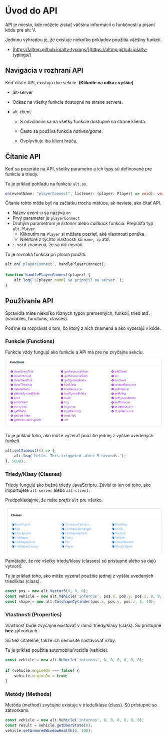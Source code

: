 # Úvod do API

API je miesto, kde môžete získať väčšinu informácií o funkčnosti a písaní kódu pre alt: V.

Jedinou výhradou je, že existuje niekoľko príkladov použitia väčšiny funkcií.

-   [https://altmp.github.io/altv-typings/](https://altmp.github.io/altv-typings/)

## Navigácia v rozhraní API

Keď čítate API, existujú dve sekcie. **(Kliknite na odkaz vyššie)**

-   alt-server
- Odkaz na všetky funkcie dostupné na strane servera.
- alt-client

     - S odvolaním sa na všetky funkcie dostupné na strane klienta.

     - Často sa používa funkcia *natives/game*.

     - Ovplyvňuje iba klient hráča.

## Čítanie API

Keď sa pozeráte na API, všetky parametre a ich typy sú definované pre funkcie a triedy.

Tu je príklad pohľadu na funkciu `alt.on`.

```ts
on(eventName: "playerConnect", listener: (player: Player) => void): void
```

Čítanie tohto môže byť na začiatku trochu mätúce, ak neviete, ako čítať API.

-   Názov *event-u* sa nazýva `on`
- Prvý parameter je `playerConnect`
- Druhým parametrom je *listener* alebo *callback* funkcia. Prepúšťa typ `alt.Player`.
     - Kliknutím na `Player` si môžete pozrieť, aké vlastnosti ponúka.
     - Niektoré z týchto vlastností sú `name`,` ip` atď.
- `: void` znamená, že sa nič nevráti.

Tu je rovnaká funkcia pri plnom použití.

```js
alt.on('playerConnect', handlePlayerConnect);

function handlePlayerConnect(player) {
    alt.log(`${player.name} sa pripojil na server.`);
}
```

## Používanie API

Spravidla máte niekoľko rôznych typov premenných, funkcií, tried atď. (variables, functions, classes).

Poďme sa rozprávať o tom, čo ktorý z nich znamená a ako vyzerajú v kóde.

### Funkcie (Functions)

Funkcie vždy fungujú ako funkcie a API má pre ne zvyčajne sekciu.

![](../../img/functions.png)

Tu je príklad toho, ako môže vyzerať použitie jednej z vyššie uvedených funkcií.

```js
alt.setTimeout(() => {
    alt.log(`Hello. This triggered after 5 seconds.`);
}, 5000);
```

### Triedy/Klasy (Classes)

Triedy fungujú ako bežné triedy JavaScriptu. Závisí to len od toho, ako importujete `alt-server` alebo `alt-client`.

Predpokladajme, že máte *prefix* `alt` pre všetko.

![](../../img/classes.png)

Pamätajte, že nie všetky triedy/klasy (classes) sú prístupné alebo sa dajú vytvoriť.

Tu je príklad toho, ako môže vyzerať použitie jednej z vyššie uvedených tried/klas (class).

```js
const pos = new alt.Vector3(0, 0, 0);
const vehicle = new alt.Vehicle('infernus', pos.x, pos.y, pos.z, 0, 0, 0);
const shape = new alt.ColshapeCylinder(pos.x, pos.y, pos.z, 5, 10);
```

### Vlastnosti (Properties)

Vlastnosť bude zvyčajne existovať v rámci triedy/klasy (class). Sú prístupné **bez** zátvorkách.

Sú tiež čitateľné, takže ich nemusíte nastavovať vždy.

Tu je príklad použitia automobilu/vozidla (vehicle).

```js
const vehicle = new alt.Vehicle('infernus', 0, 0, 0, 0, 0, 0);

if (vehicle.engineOn === false) {
    vehicle.engineOn = true;
}
```

### Metódy (Methods)

Metóda (method) zvyčajne existuje v triede/klase (class). Sú prístupné so zátvorkami.

```js
const vehicle = new alt.Vehicle('infernus', 0, 0, 0, 0, 0, 0);
const result = vehicle.getDoorState(0);
vehicle.setArmoredWindowHealth(0, 100);
```
